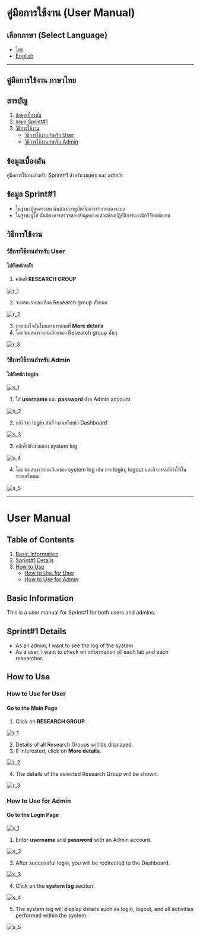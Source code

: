 # คู่มือการใช้งาน (User Manual)

## เลือกภาษา (Select Language)
- [ไทย](#คู่มือการใช้งาน-ภาษาไทย)
- [English](#user-manual)

---

## คู่มือการใช้งาน ภาษาไทย
## สารบัญ
1. [ข้อมูลเบื้องตัน](#ข้อมูลเบื้องตัน)
2. [ข้อมูล Sprint#1](#ข้อมูล-sprint1)
3. [วิธีการใช้งาน](#วิธีการใช้งาน)
   - [วิธีการใช้งานสำหรับ User](#วิธีการใช้งานสำหรับ-user)
   - [วิธีการใช้งานสำหรับ Admin](#วิธีการใช้งานสำหรับ-admin)

## ข้อมูลเบื้องตัน
คู่มือการใช้งานสำหรับ Sprint#1 สำหรับ users และ admin

## ข้อมูล Sprint#1
- ในฐานะผู้ดูแลระบบ ฉันต้องการดูบันทึกการทำงานของระบบ
- ในฐานะผู้ใช้ ฉันต้องการตรวจสอบข้อมูลของแต่ละห้องปฏิบัติการและนักวิจัยแต่ละคน

## วิธีการใช้งาน

### วิธีการใช้งานสำหรับ User 
#### ไปยังหน้าหลัก
1. คลิกที่ **RESEARCH GROUP**

![r_1](Img/ResearchGroup_1_th.png)

2. จะแสดงรายละเอียด Research group ทั้งหมด

![r_2](Img/ResearchGroup_2_th.png)

3. หากสนใจอันไหนสามารถกดที่ **More details**
4. โดยจะแสดงรายละเอียดของ Research group นั้นๆ

![r_3](Img/ResearchGroup_3_th.png)

### วิธีการใช้งานสำหรับ Admin
#### ไปยังหน้า login

![s_1](Img/SystemLogs_1.png)

1. ใส่ **username** และ **password** ด้วย Admin account

![s_2](Img/SystemLogs_2.png)

2. หลังจาก login สำเร็จจะมายังหน้า Dashboard

![s_3](Img/SystemLogs_3.png)

3. คลิกไปยังส่วนของ system log

![s_4](Img/SystemLogs_4.png)

4. โดยจะแสดงรายละเอียดของ system log เช่น การ login, logout และกิจกรรมที่ทำให้ในระบบทั้งหมด

![s_5](Img/SystemLogs_5.png)

   
---

# User Manual

## Table of Contents
1. [Basic Information](#basic-information)
2. [Sprint#1 Details](#sprint1-details)
3. [How to Use](#how-to-use)
   - [How to Use for User](#how-to-use-for-user)
   - [How to Use for Admin](#how-to-use-for-admin)

## Basic Information
This is a user manual for Sprint#1 for both users and admins.

## Sprint#1 Details
- As an admin, I want to see the log of the system
- As a user, I want to check on information of each lab and each researcher.

## How to Use

### How to Use for User
#### Go to the Main Page
1. Click on **RESEARCH GROUP**.

![r_1](Img/ResearchGroup_1.png)

2. Details of all Research Groups will be displayed.
3. If interested, click on **More details**.

![r_2](Img/ResearchGroup_2.png)

4. The details of the selected Research Group will be shown.

![r_3](Img/ResearchGroup_3.png)

### How to Use for Admin
#### Go to the Login Page
![s_1](Img/SystemLogs_1.png)

1. Enter **username** and **password** with an Admin account.
   
![s_2](Img/SystemLogs_2.png)

3. After successful login, you will be redirected to the Dashboard.

![s_3](Img/SystemLogs_3.png)


4. Click on the **system log** section.

![s_4](Img/SystemLogs_4.png)

5. The system log will display details such as login, logout, and all activities performed within the system.
   
![s_5](Img/SystemLogs_5.png)   
   
